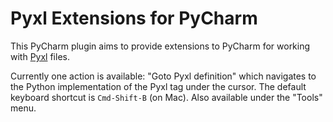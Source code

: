 Pyxl Extensions for PyCharm
===========================

This PyCharm plugin aims to provide extensions to PyCharm for working with [Pyxl](https://github.com/dropbox/pyxl) files.

Currently one action is available: "Goto Pyxl definition" which navigates to the Python implementation of the Pyxl tag under the cursor. The default keyboard shortcut is `Cmd-Shift-B` (on Mac). Also available under the "Tools" menu.
